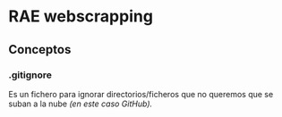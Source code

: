 # RAE webscrapping


## Conceptos

### .gitignore
Es un fichero para ignorar directorios/ficheros que no queremos que se suban a la nube _(en este caso GitHub)._

